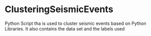 # ClusteringSeismicEvents
Python Script tha is used to cluster seismic events based on Python Libraries.
It also contains the data set and the labels used

